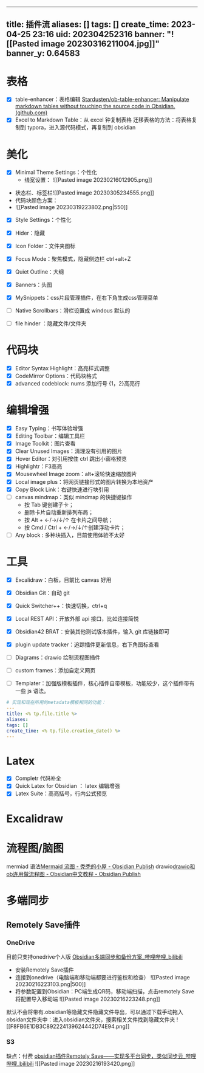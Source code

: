 
---
title: 插件流
aliases: []
tags: []
create_time: 2023-04-25 23:16
uid: 202304252316
banner: "![[Pasted image 20230316211004.jpg]]"
banner_y: 0.64583
---
# 表格
- [x] table-enhancer：表格编辑 [Stardusten/ob-table-enhancer: Manipulate markdown tables without touching the source code in Obsidian. (github.com)](https://github.com/Stardusten/ob-table-enhancer)
- [x] Excel to Markdown Table：从 excel 钟复制表格
迁移表格的方法：将表格复制到 typora，进入源代码模式，再复制到 obsidian
# 美化
- [x] Minimal Theme Settings：个性化
	- 线宽设置： ![[Pasted image 20230216012905.png]]
- 状态栏、标签栏![[Pasted image 20230305234555.png]]
- 代码块颜色方案：
- ![[Pasted image 20230319223802.png|550]]

- [x] Style Settings：个性化
- [x] Hider：隐藏
- [x] Icon Folder：文件夹图标
- [x] Focus Mode：聚焦模式，隐藏侧边栏 ctrl+alt+Z
- [x] Quiet Outline：大纲
- [x] Banners：头图
- [x] MySnippets：css片段管理插件，在右下角生成css管理菜单

- [ ] Native Scrollbars：滑栏设置成 windous 默认的
- [ ] file hinder ：隐藏文件/文件夹
# 代码块
- [x] Editor Syntax Highlight：高亮样式调整
- [x] CodeMirror Options：代码块格式
- [x] advanced codeblock: nums 添加行号 {1，2}高亮行
# 编辑增强
- [x] Easy Typing：书写体验增强
- [x] Editing Toolbar：编辑工具栏
- [x] Image Toolkit：图片查看
- [x] Clear Unused Images：清理没有引用的图片
- [x] Hover Editor：对引用按住 ctrl 跳出小窗格预览
- [x] Highlightr：F3高亮
- [x] Mousewheel Image zoom：alt+滚轮快速缩放图片
- [x] Local image plus：将网页链接形式的图片转换为本地资产
- [x] Copy Block Link：右键快速进行块引用
- [ ] canvas mindmap：类似 mindmap 的快捷键操作
     - 按 Tab 键创建子卡；
     - 删除卡片自动重新排列布局；
     - 按 Alt + ←/→/↓/↑ 在卡片之间导航；
     - 按 Cmd / Ctrl + ←/→/↓/↑创建浮动卡片；
- [ ] Any block : 多种块插入，目前使用体验不太好
# 工具
- [x] Excalidraw：白板，目前比 canvas 好用
- [x] Obsidian Git：自动 git
- [x] Quick Switcher++：快速切换，ctrl+q
- [x] Local REST API：开放外部 api 接口，比如连接简悦
- [x] Obsidian42 BRAT：安装其他测试版本插件，输入 git 库链接即可
- [x] plugin update tracker：追踪插件更新信息，右下角图标查看

- [ ] Diagrams：drawio 绘制流程图插件
- [ ] custom frames：添加自定义网页
- [ ] Templater：加强版模板插件，核心插件自带模板，功能较少，这个插件带有一些 js 语法。
```yaml
# 实现和现在所用的metadata模板相同的功能：
---
title: <% tp.file.title %>
aliases: 
tags: []
create_time: <% tp.file.creation_date() %>
---
```


# Latex
- [x] Completr 代码补全
- [x] Quick Latex for Obsidian ： latex 编辑增强
- [x] Latex Suite：高亮括号，行内公式预览

# Excalidraw

# 流程图/脑图
mermiad 语法[Mermaid 流图 - 秃秃的小屋 - Obsidian Publish](https://publish.obsidian.md/csj-obsidian/0+-+Obsidian/Mermaid/Mermaid+%E6%B5%81%E5%9B%BE)
drawio[drawio和ob连用做流程图 - Obsidian中文教程 - Obsidian Publish](https://publish.obsidian.md/chinesehelp/09+%E7%A2%8E%E8%AE%B0/drawio%E5%92%8Cob%E8%BF%9E%E7%94%A8%E5%81%9A%E6%B5%81%E7%A8%8B%E5%9B%BE)
# 多端同步
## Remotely Save插件
### OneDrive
目前只支持onedrive个人版
[Obsidian多端同步和备份方案_哔哩哔哩_bilibili](https://www.bilibili.com/video/BV1RF411K7aN/?spm_id_from=333.337.search-card.all.click&vd_source=9d1c0e05a6ea12167d6e82752c7bc22a)
- 安装Remotely Save插件
- 连接到onedrive（电脑端和移动端都要进行鉴权和检查）
![[Pasted image 20230216223103.png|500]]
- 将参数配置到Obsidian：PC端生成QR码，移动端扫描，点击remotely Save将配置导入移动端
![[Pasted image 20230216223248.png]]

默认不会将带有.obsidian等隐藏文件隐藏文件导出，可以通过下载手动拖入obsidan文件夹中：进入obsidian文件夹，搜索相关文件找到隐藏文件夹
![[F8FB6E1DB3C892224139624442D74E94.png]]
### S3
缺点：付费
[obsidian插件Remotely Save——实现多平台同步，类似同步云_哔哩哔哩_bilibili](https://www.bilibili.com/video/BV1kT411M7EW/?is_story_h5=false&p=1&share_from=ugc&share_medium=android&share_plat=android&share_session_id=f613e852-b52d-4db6-8b15-3a7f160bd1c1&share_source=COPY&share_tag=s_i&timestamp=1668729797&unique_k=DaPexA0&vd_source=9d1c0e05a6ea12167d6e82752c7bc22a)
![[Pasted image 20230216193420.png]]

